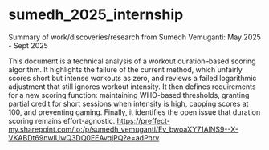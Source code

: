 # sumedh_2025_internship
Summary of work/discoveries/research from Sumedh Vemuganti: May 2025 - Sept 2025


This document is a technical analysis of a workout duration–based scoring algorithm. It highlights the failure of the current method, which unfairly scores short but intense workouts as zero, and reviews a failed logarithmic adjustment that still ignores workout intensity. It then defines requirements for a new scoring function: maintaining WHO-based thresholds, granting partial credit for short sessions when intensity is high, capping scores at 100, and preventing gaming. Finally, it identifies the open issue that duration scoring remains effort-agnostic.
https://preffect-my.sharepoint.com/:o:/p/sumedh_vemuganti/Ev_bwoaXY71AlNS9--X-VKABDt69nwlUwQ3DQ0EEAvqjPQ?e=adPhrv



